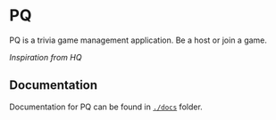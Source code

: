 # PQ

PQ is a trivia game management application. Be a host or join a game.

_Inspiration from HQ_

## Documentation

Documentation for PQ can be found in [`./docs`](./docs) folder.
